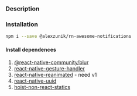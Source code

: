 ### Description



### Installation

```sh
npm i --save @alexzunik/rn-awesome-notifications
```


#### Install dependences

1. [@react-native-community/blur](https://github.com/Kureev/react-native-blur)
2. [react-native-gesture-handler](https://github.com/software-mansion/react-native-gesture-handler)
3. [react-native-reanimated](https://github.com/software-mansion/react-native-reanimated) - need v1
4. [react-native-uuid](https://github.com/eugenehp/react-native-uuid)
5. [hoist-non-react-statics](https://github.com/mridgway/hoist-non-react-statics)


